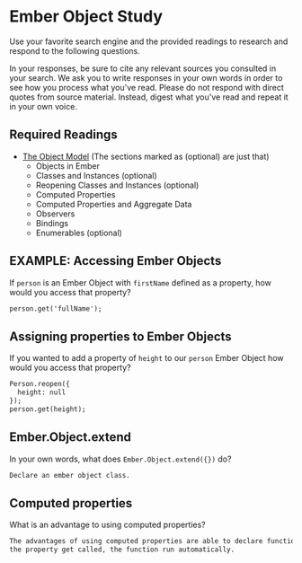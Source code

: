 # Ember Object Study

Use your favorite search engine and the provided readings to research and
respond to the following questions.

In your responses, be sure to cite any relevant sources you consulted in your
search. We ask you to write responses in your own words in order to see how you
process what you've read. Please do not respond with direct quotes from source
material. Instead, digest what you've read and repeat it in your own voice.

## Required Readings

-   [The Object Model](https://guides.emberjs.com/v2.11.0/object-model/) (The sections marked as (optional) are just that)
    - Objects in Ember
    - Classes and Instances (optional)
    - Reopening Classes and Instances (optional)
    - Computed Properties
    - Computed Properties and Aggregate Data
    - Observers
    - Bindings
    - Enumerables (optional)

## EXAMPLE: Accessing Ember Objects

If `person` is an Ember Object with `firstName` defined as a property, how would you access that property?

```md
person.get('fullName');
```

## Assigning properties to Ember Objects

If you wanted to add a property of `height` to our `person` Ember Object how would you access that property?

```md
Person.reopen({
  height: null
});
person.get(height);
```

## Ember.Object.extend

In your own words, what does `Ember.Object.extend({})` do?

```md
Declare an ember object class.
```

## Computed properties

What is an advantage to using computed properties?

```md
The advantages of using computed properties are able to declare function in property and
the property get called, the function run automatically. 
```
